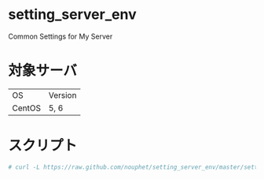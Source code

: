 setting_server_env
==================

Common Settings for My Server

対象サーバ
==================
<table>
    <tr>
        <td>OS</td>
        <td>Version</td>
    </tr>
    <tr>
        <td>CentOS</td>
        <td>5, 6</td>
    </tr>
</table>

スクリプト
==================

```bash
# curl -L https://raw.github.com/nouphet/setting_server_env/master/setting_server_env.sh | bash
```
